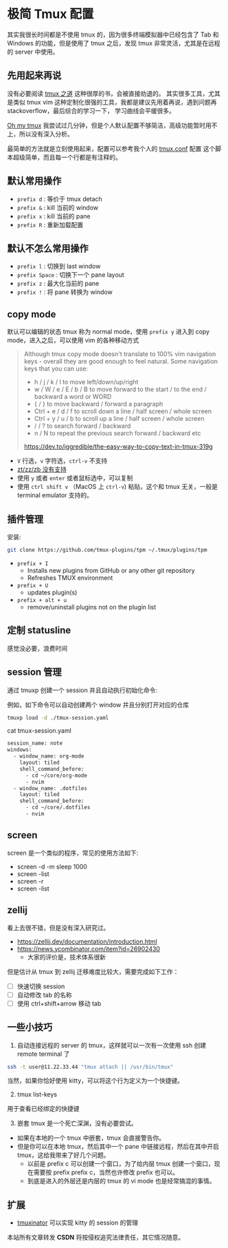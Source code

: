 # 极简 Tmux 配置

其实我很长时间都是不使用 tmux 的，因为很多终端模拟器中已经包含了 Tab 和 Windows 的功能，但是使用了 tmux 之后，发现 tmux 非常灵活，尤其是在远程的 server 中使用。

## 先用起来再说
没有必要阅读 [tmux 之道](https://leanpub.com/the-tao-of-tmux/read) 这种很厚的书，会被直接劝退的。
其实很多工具，尤其是类似 tmux vim 这种定制化很强的工具，我都是建议先用着再说，遇到问题再 stackoverflow，最后综合的学习一下，
学习曲线会平缓很多。

[Oh my tmux](https://github.com/gpakosz/.tmux) 我尝试过几分钟，但是个人默认配置不够简洁，高级功能暂时用不上，所以没有深入分析。

最简单的方法就是立刻使用起来，配置可以参考我个人的 [tmux.conf](https://github.com/Martins3/My-Linux-Config/blob/master/scripts/tmux.conf) 配置
这个脚本超级简单，而且每一个行都是有注释的。

## 默认常用操作
- `prefix d` : 等价于 tmux detach
- `prefix &` : kill 当前的 window
- `prefix x` : kill 当前的 pane
- `prefix R` : 重新加载配置

## 默认不怎么常用操作
- `prefix l` : 切换到 last window
- `prefix Space` : 切换下一个 pane layout
- `prefix z` : 最大化当前的 pane
- `prefix !` : 将 pane 转换为 window

## copy mode
默认可以编辑的状态 tmux 称为 normal mode，使用 `prefix y` 进入到 copy mode，进入之后，可以使用 vim 的各种移动方式

> Although tmux copy mode doesn't translate to 100% vim navigation keys - overall they are good enough to feel natural. Some navigation keys that you can use:
> - h / j / k / l to move left/down/up/right
> - w / W / e / E / b / B to move forward to the start / to the end / backward a word or WORD
> - { / } to move backward / forward a paragraph
> - Ctrl + e / d / f to scroll down a line / half screen / whole screen
> - Ctrl + y / u / b to scroll up a line / half screen / whole screen
> - / / ? to search forward / backward
> - n / N to repeat the previous search forward / backward
> etc
>
>  https://dev.to/iggredible/the-easy-way-to-copy-text-in-tmux-319g

- `V` 行选，`v` 字符选，`ctrl-v` 不支持
- [zt/zz/zb 没有支持](https://www.reddit.com/r/tmux/comments/5yoh1q/is_there_a_hack_to_have_vi_ztzzzb_in_copy_mode/)
- 使用 `y` 或者 `enter` 或者鼠标选中，可以复制
- 使用 `ctrl shift v` （MacOS 上 `ctrl-v`) 粘贴，这个和 tmux 无关，一般是 terminal emulator 支持的。

## 插件管理

安装:
```sh
git clone https://github.com/tmux-plugins/tpm ~/.tmux/plugins/tpm
```

- `prefix + I`
  - Installs new plugins from GitHub or any other git repository
  - Refreshes TMUX environment
- `prefix + U`
  - updates plugin(s)
- `prefix + alt + u`
  - remove/uninstall plugins not on the plugin list

## 定制 statusline
感觉没必要，浪费时间

## session 管理

通过 tmuxp 创建一个 session 并且自动执行初始化命令:

例如，如下命令可以自动创建两个 window 并且分别打开对应的仓库
```sh
tmuxp load -d ./tmux-session.yaml
```

cat tmux-session.yaml
```txt
session_name: note
windows:
  - window_name: org-mode
    layout: tiled
    shell_command_before:
      - cd ~/core/org-mode
      - nvim
  - window_name: .dotfiles
    layout: tiled
    shell_command_before:
      - cd ~/core/.dotfiles
      - nvim
```

## screen
screen 是一个类似的程序，常见的使用方法如下:

- screen -d -m sleep 1000
- screen -list
- screen -r
- screen -list

## zellij
看上去很不错，但是没有深入研究过。

- https://zellij.dev/documentation/introduction.html
- https://news.ycombinator.com/item?id=26902430
  - 大家的评价是，技术体系很新

<!-- @todo -->
但是估计从 tmux 到 zellij 迁移难度比较大，需要完成如下工作：
- [ ] 快速切换 session
- [ ] 自动修改 tab 的名称
- [ ] 使用 ctrl+shift+arrow 移动 tab

## 一些小技巧

1. 自动连接远程的 server 的 tmux，这样就可以一次有一次使用 ssh 创建 remote terminal 了
```sh
ssh -t user@11.22.33.44 "tmux attach || /usr/bin/tmux"
```
当然，如果你恰好使用 kitty，可以将这个行为定义为一个快捷键。

2. tmux list-keys

用于查看已经绑定的快捷键

3. 嵌套 tmux 是一个死亡深渊，没有必要尝试。
  - 如果在本地的一个 tmux 中嵌套，tmux 会直接警告你。
  - 但是你可以在本地 tmux，然后其中一个 pane 中链接远程，然后在其中开启 tmux，这给我带来了好几个问题。
    - 以前是 prefix c 可以创建一个窗口，为了给内层 tmux 创建一个窗口，现在需要按 prefix prefix c，当然也许修改 prefix 也可以。
    - 到底是进入的外层还是内层的 tmux 的 vi mode 也是经常搞混的事情。

## 扩展
- [tmuxinator](https://github.com/tmuxinator/tmuxinator) 可以实现 kitty 的 session 的管理

<script src="https://giscus.app/client.js"
        data-repo="Martins3/My-Linux-Config"
        data-repo-id="MDEwOlJlcG9zaXRvcnkyMTUwMDkyMDU="
        data-category="General"
        data-category-id="MDE4OkRpc2N1c3Npb25DYXRlZ29yeTMyODc0NjA5"
        data-mapping="pathname"
        data-reactions-enabled="1"
        data-emit-metadata="0"
        data-input-position="bottom"
        data-theme="light"
        data-lang="en"
        crossorigin="anonymous"
        async>
</script>

本站所有文章转发 **CSDN** 将按侵权追究法律责任，其它情况随意。
